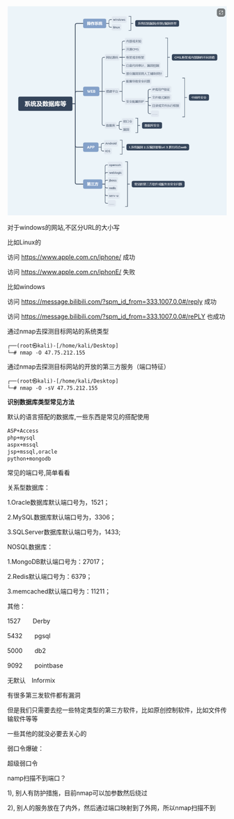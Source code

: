 ![image-20230811165418163](img/image-20230811165418163.png)



对于windows的网站,不区分URL的大小写

比如Linux的

访问 https://www.apple.com.cn/iphone/ 成功

访问 https://www.apple.com.cn/iphonE/ 失败

比如windows

访问 https://message.bilibili.com/?spm_id_from=333.1007.0.0#/reply 成功

访问 https://message.bilibili.com/?spm_id_from=333.1007.0.0#/rePLY 也成功





通过nmap去探测目标网站的系统类型

```
┌──(root㉿kali)-[/home/kali/Desktop]
└─# nmap -O 47.75.212.155 
```

通过nmap去探测目标网站的开放的第三方服务（端口特征）

```
┌──(root㉿kali)-[/home/kali/Desktop]
└─# nmap -O -sV 47.75.212.155 
```





**识别数据库类型常见方法**

默认的语言搭配的数据库,一些东西是常见的搭配使用

```
ASP+Access
php+mysql
aspx+mssql
jsp+mssql,oracle
python+mongodb
```

常见的端口号,简单看看

关系型数据库： 

1.Oracle数据库默认端口号为，1521； 

2.MySQL数据库默认端口号为，3306； 

3.SQLServer数据库默认端口号为，1433;

 

NOSQL数据库： 

1.MongoDB默认端口号为：27017； 

2.Redis默认端口号为：6379； 

3.memcached默认端口号为：11211；

 

其他：

1527　　Derby

5432　　pgsql

5000　　db2

9092　　pointbase

无默认　Informix



有很多第三发软件都有漏洞

但是我们只需要去挖一些特定类型的第三方软件，比如原创控制软件，比如文件传输软件等等

一些其他的就没必要去关心的



弱口令爆破：

超级弱口令



namp扫描不到端口？

1), 别人有防护措施，目前nmap可以加参数然后绕过

2), 别人的服务放在了内外，然后通过端口映射到了外网，所以nmap扫描不到



